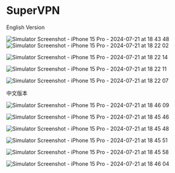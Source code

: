 # SuperVPN

English Version

![Simulator Screenshot - iPhone 15 Pro - 2024-07-21 at 18 43 48](https://github.com/user-attachments/assets/956d4f23-173a-4fbf-af9c-439bc4118779)  ![Simulator Screenshot - iPhone 15 Pro - 2024-07-21 at 18 22 02](https://github.com/user-attachments/assets/65c731c0-46b7-4111-ac66-7bd6e8ad482c)

![Simulator Screenshot - iPhone 15 Pro - 2024-07-21 at 18 22 14](https://github.com/user-attachments/assets/4bfea409-f55a-436e-a285-8c43a0af9f7c)

![Simulator Screenshot - iPhone 15 Pro - 2024-07-21 at 18 22 11](https://github.com/user-attachments/assets/a3582191-500f-4c29-9c41-a2a92cbc8f74)

![Simulator Screenshot - iPhone 15 Pro - 2024-07-21 at 18 22 07](https://github.com/user-attachments/assets/141c651a-acd9-40a7-ba8f-d013a6e5bce3)

中文版本

![Simulator Screenshot - iPhone 15 Pro - 2024-07-21 at 18 46 09](https://github.com/user-attachments/assets/07f0a8a5-d06a-457a-8613-1e89492935f2)

![Simulator Screenshot - iPhone 15 Pro - 2024-07-21 at 18 45 46](https://github.com/user-attachments/assets/062b4df2-aec4-4eb4-aa88-a809bae22397)

![Simulator Screenshot - iPhone 15 Pro - 2024-07-21 at 18 45 48](https://github.com/user-attachments/assets/430a4331-884a-493f-a957-143c08d07cc4)

![Simulator Screenshot - iPhone 15 Pro - 2024-07-21 at 18 45 51](https://github.com/user-attachments/assets/92a8d560-5ea6-44c9-b597-bf8c3d98a555)

![Simulator Screenshot - iPhone 15 Pro - 2024-07-21 at 18 45 58](https://github.com/user-attachments/assets/762d6a14-eef6-46bc-b722-94cdb240f199)

![Simulator Screenshot - iPhone 15 Pro - 2024-07-21 at 18 46 04](https://github.com/user-attachments/assets/23412ab8-d1b3-4860-a895-566b65881865)




